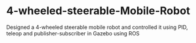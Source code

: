 # 4-wheeled-steerable-Mobile-Robot
Designed a 4-wheeled steerable mobile robot and controlled it using PID, teleop and publisher-subscriber in Gazebo using ROS
